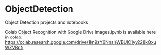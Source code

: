 # ObjectDetection
Object Detection projects and notebooks

Colab Object Recognition with Google Drive Images.ipynb is available here in colab: https://colab.research.google.com/drive/1kn9zY6NnsleWBUlC1yv228kQxuWZVBnN
